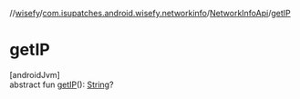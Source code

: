 //[wisefy](../../../index.md)/[com.isupatches.android.wisefy.networkinfo](../index.md)/[NetworkInfoApi](index.md)/[getIP](get-i-p.md)

# getIP

[androidJvm]\
abstract fun [getIP](get-i-p.md)(): [String](https://kotlinlang.org/api/latest/jvm/stdlib/kotlin/-string/index.html)?
